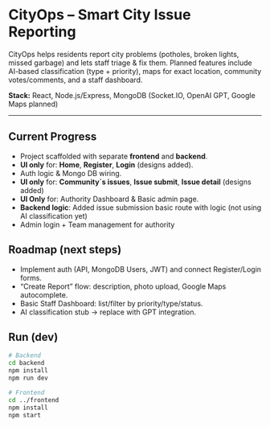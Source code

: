 # CityOps – Smart City Issue Reporting

CityOps helps residents report city problems (potholes, broken lights, missed garbage) and lets staff triage & fix them. Planned features include AI-based classification (type + priority), maps for exact location, community votes/comments, and a staff dashboard.

**Stack:** React, Node.js/Express, MongoDB (Socket.IO, OpenAI GPT, Google Maps planned)

---

## Current Progress
- Project scaffolded with separate **frontend** and **backend**.
- **UI only** for: **Home**, **Register**, **Login** (designs added).
- Auth logic & Mongo DB wiring.
- **UI only** for: **Community`s issues**, **Issue submit**, **Issue detail** (designs added)
- **UI Only** for: Authority Dashboard & Basic admin page.
- **Backend logic**: Added issue submission basic route with logic (not using AI classification yet)
- Admin login + Team management for authority

## Roadmap (next steps)
- Implement auth (API, MongoDB Users, JWT) and connect Register/Login forms.
- “Create Report” flow: description, photo upload, Google Maps autocomplete.
- Basic Staff Dashboard: list/filter by priority/type/status.
- AI classification stub → replace with GPT integration.

## Run (dev)
```bash
# Backend
cd backend
npm install
npm run dev

# Frontend
cd ../frontend
npm install
npm start
